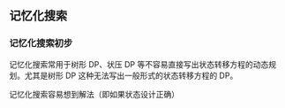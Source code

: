 ## 记忆化搜索

### 记忆化搜索初步

记忆化搜索常用于树形 DP、状压 DP 等不容易直接写出状态转移方程的动态规划。尤其是树形 DP 这种无法写出一般形式的状态转移方程的 DP。

记忆化搜索容易想到解法（即如果状态设计正确）
<!--stackedit_data:
eyJoaXN0b3J5IjpbNjMxNDQ2OTc4LDE5MjUwMDg0NzYsMTIzMD
Y3MDA0MCw3OTEyMjM3ODIsMTU4NTc2Mzg5LC0xODcxMTcxNTc5
XX0=
-->